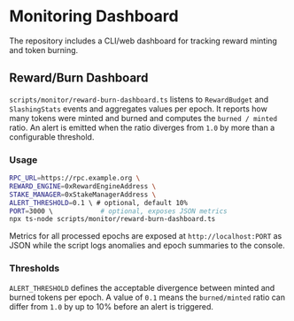 # Monitoring Dashboard

The repository includes a CLI/web dashboard for tracking reward minting and token burning.

## Reward/Burn Dashboard

`scripts/monitor/reward-burn-dashboard.ts` listens to `RewardBudget` and `SlashingStats` events and aggregates
values per epoch. It reports how many tokens were minted and burned and computes the `burned / minted`
ratio. An alert is emitted when the ratio diverges from `1.0` by more than a configurable threshold.

### Usage

```bash
RPC_URL=https://rpc.example.org \
REWARD_ENGINE=0xRewardEngineAddress \
STAKE_MANAGER=0xStakeManagerAddress \
ALERT_THRESHOLD=0.1 \ # optional, default 10%
PORT=3000 \            # optional, exposes JSON metrics
npx ts-node scripts/monitor/reward-burn-dashboard.ts
```

Metrics for all processed epochs are exposed at `http://localhost:PORT` as JSON while the script logs
anomalies and epoch summaries to the console.

### Thresholds

`ALERT_THRESHOLD` defines the acceptable divergence between minted and burned tokens per epoch.
A value of `0.1` means the `burned/minted` ratio can differ from `1.0` by up to 10% before an alert is triggered.
